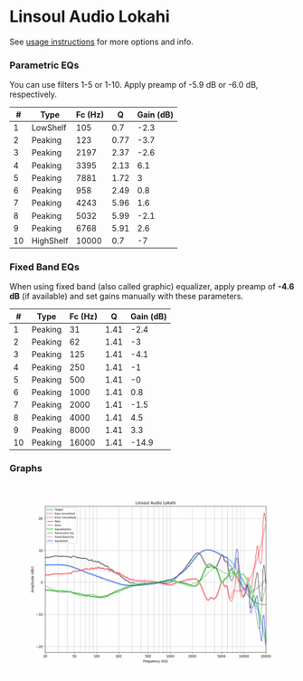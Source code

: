 # Linsoul Audio Lokahi
See [usage instructions](https://github.com/jaakkopasanen/AutoEq#usage) for more options and info.

### Parametric EQs
You can use filters 1-5 or 1-10. Apply preamp of -5.9 dB or -6.0 dB, respectively.

|   # | Type      |   Fc (Hz) |    Q |   Gain (dB) |
|-----|-----------|-----------|------|-------------|
|   1 | LowShelf  |       105 | 0.7  |        -2.3 |
|   2 | Peaking   |       123 | 0.77 |        -3.7 |
|   3 | Peaking   |      2197 | 2.37 |        -2.6 |
|   4 | Peaking   |      3395 | 2.13 |         6.1 |
|   5 | Peaking   |      7881 | 1.72 |         3   |
|   6 | Peaking   |       958 | 2.49 |         0.8 |
|   7 | Peaking   |      4243 | 5.96 |         1.6 |
|   8 | Peaking   |      5032 | 5.99 |        -2.1 |
|   9 | Peaking   |      6768 | 5.91 |         2.6 |
|  10 | HighShelf |     10000 | 0.7  |        -7   |

### Fixed Band EQs
When using fixed band (also called graphic) equalizer, apply preamp of **-4.6 dB** (if available) and set gains manually with these parameters.

|   # | Type    |   Fc (Hz) |    Q |   Gain (dB) |
|-----|---------|-----------|------|-------------|
|   1 | Peaking |        31 | 1.41 |        -2.4 |
|   2 | Peaking |        62 | 1.41 |        -3   |
|   3 | Peaking |       125 | 1.41 |        -4.1 |
|   4 | Peaking |       250 | 1.41 |        -1   |
|   5 | Peaking |       500 | 1.41 |        -0   |
|   6 | Peaking |      1000 | 1.41 |         0.8 |
|   7 | Peaking |      2000 | 1.41 |        -1.5 |
|   8 | Peaking |      4000 | 1.41 |         4.5 |
|   9 | Peaking |      8000 | 1.41 |         3.3 |
|  10 | Peaking |     16000 | 1.41 |       -14.9 |

### Graphs
![](./Linsoul%20Audio%20Lokahi.png)
